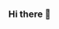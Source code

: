 ### Hi there 👋

<!--
**tesla-dubois/tesla-dubois** is a ✨ _special_ ✨ repository because its `README.md` (this file) appears on your GitHub profile.

Here are some ideas to get you started:

- 🔭 I’m currently employing spatial analysis methods in public health research.
- 🌱 I’m learning about collaborating on GitHub, Remote Sensing and Machine Learning. 
- 👯 I’m looking to collaborate on projects related to public health, education, mapping, and statistics.
- 🤔 I’m looking for help implementing best practices for reproducible research. 
- 💬 Ask me about teaching GIS to MPH students in Philly. 
- 📫 How to reach me: Twitter or LinkedIn 
- 😄 Pronouns: she/her
- ⚡ Fun fact: All my fun facts are about 10 years old- I've gotten boring in my 30s. 
-->
